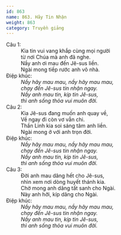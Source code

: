 ```yaml
---
id: 863
name: 863. Hãy Tin Nhận
weight: 863
category: Truyền giảng
---
```

<dl><dt>Câu 1:</dt><dd data-verse="1">Kìa tin vui vang khắp cùng mọi người <br/>từ nơi Chúa mà anh đã nghe. <br/>Nầy anh ơi mau đến Jê-sus liền. <br/>Ngài mong tiếp rước anh vô nhà. </dd><dt>Điệp khúc:</dt><dd data-chorus="1"><em>Nầy hãy mau mau, nầy hãy mau mau, <br/>chạy đến Jê-sus tin nhận ngay. <br/>Nầy anh mau tin, kíp tin Jê-sus, <br/>thì anh sống thỏa vui muôn đời. </em></dd><dt>Câu 2:</dt><dd data-verse="2">Kìa Jê-sus đang muốn anh quay về, <br/>Về ngay đi còn vơ vẫn chi. <br/>Thần Linh kia soi sáng tâm anh liền. <br/>Ngài mong ở với anh trọn đời. </dd><dt>Điệp khúc:</dt><dd data-chorus="1"><em>Nầy hãy mau mau, nầy hãy mau mau, <br/>chạy đến Jê-sus tin nhận ngay. <br/>Nầy anh mau tin, kíp tin Jê-sus, <br/>thì anh sống thỏa vui muôn đời. </em></dd><dt>Câu 3:</dt><dd data-verse="3">Ðời anh mau dâng hết cho Jê-sus, <br/>nhìn xem nơi dòng huyết thánh kia. <br/>Chờ mong anh dâng tất sanh cho Ngài. <br/>Này anh hỡi, kíp dâng cho Ngài. </dd><dt>Điệp khúc:</dt><dd data-chorus="1"><em>Nầy hãy mau mau, nầy hãy mau mau, <br/>chạy đến Jê-sus tin nhận ngay. <br/>Nầy anh mau tin, kíp tin Jê-sus, <br/>thì anh sống thỏa vui muôn đời. </em></dd></dl>
